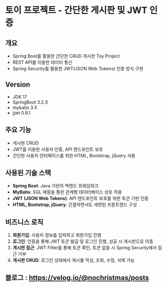 # 토이 프로젝트 - 간단한 게시판 및 JWT 인증

## 개요
- Spring Boot를 활용한 간단한 CRUD 게시판 Toy Project
- REST API를 이용한 데이터 통신
- Spring Security를 활용한 JWT(JSON Web Tokens) 인증 방식 구현

## Version
- JDK 17
- SpringBoot 3.2.X
- mybatis 3.X
- jjwt 0.9.1

## 주요 기능
- 게시판 CRUD
- JWT를 이용한 사용자 인증, API 엔드포인트 보호
- 간단한 사용자 인터페이스를 위한 HTML, Bootstrap, jQuery 사용

## 사용된 기술 스택
- **Spring Boot**: Java 기반의 백엔드 프레임워크
- **MyBatis**: SQL 매핑을 통한 관계형 데이터베이스 상호 작용
- **JWT (JSON Web Tokens)**: API 엔드포인트 보호를 위한 토큰 기반 인증
- **HTML, Bootstrap, jQuery**: 간결하면서도 세련된 프론트엔드 구성


## 비즈니스 로직
1. **회원가입**: 사용자 정보를 입력하고 회원가입 진행
2. **로그인**: 인증을 통해 JWT 토큰 발급 및 로그인 진행, 성공 시 게시판으로 이동
3. **게시판 접근**: JWT Filter를 통해 토큰 확인, 토큰 없을 시 Spring Security에서 접근 거부
4. **게시판 CRUD**: 로그인 상태에서 게시물 작성, 조회, 수정, 삭제 가능

## 블로그 : https://velog.io/@nochristmas/posts
